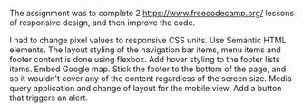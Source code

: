 The assignment was to complete 2 https://www.freecodecamp.org/ lessons of responsive design, and then improve the code.

I had to change pixel values to responsive CSS units. 
Use Semantic HTML elements. 
The layout styling of the navigation bar items, menu items and footer content is done using flexbox.
Add hover styling to the footer lists items.
Embed Google map.
Stick the footer to the bottom of the page, and so it wouldn't cover any of the content regardless of the screen size.
Media query application and change of layout for the mobile view.
Add a button that triggers an alert. 
